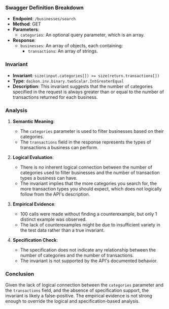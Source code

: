 ### Swagger Definition Breakdown

- **Endpoint**: `/businesses/search`
- **Method**: GET
- **Parameters**:
  - `categories`: An optional query parameter, which is an array.
- **Response**:
  - `businesses`: An array of objects, each containing:
    - `transactions`: An array of strings.

### Invariant

- **Invariant**: `size(input.categories[]) >= size(return.transactions[])`
- **Type**: `daikon.inv.binary.twoScalar.IntGreaterEqual`
- **Description**: This invariant suggests that the number of categories specified in the request is always greater than or equal to the number of transactions returned for each business.

### Analysis

1. **Semantic Meaning**:
   - The `categories` parameter is used to filter businesses based on their categories.
   - The `transactions` field in the response represents the types of transactions a business can perform.

2. **Logical Evaluation**:
   - There is no inherent logical connection between the number of categories used to filter businesses and the number of transaction types a business can have.
   - The invariant implies that the more categories you search for, the more transaction types you should expect, which does not logically follow from the API's description.

3. **Empirical Evidence**:
   - 100 calls were made without finding a counterexample, but only 1 distinct example was observed.
   - The lack of counterexamples might be due to insufficient variety in the test data rather than a true invariant.

4. **Specification Check**:
   - The specification does not indicate any relationship between the number of categories and the number of transactions.
   - The invariant is not supported by the API's documented behavior.

### Conclusion

Given the lack of logical connection between the `categories` parameter and the `transactions` field, and the absence of specification support, the invariant is likely a false-positive. The empirical evidence is not strong enough to override the logical and specification-based analysis.

